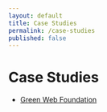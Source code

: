 ```yaml
---
layout: default
title: Case Studies
permalink: /case-studies
published: false
---
```


# Case Studies

- [Green Web Foundation](/case-studies/gwf)